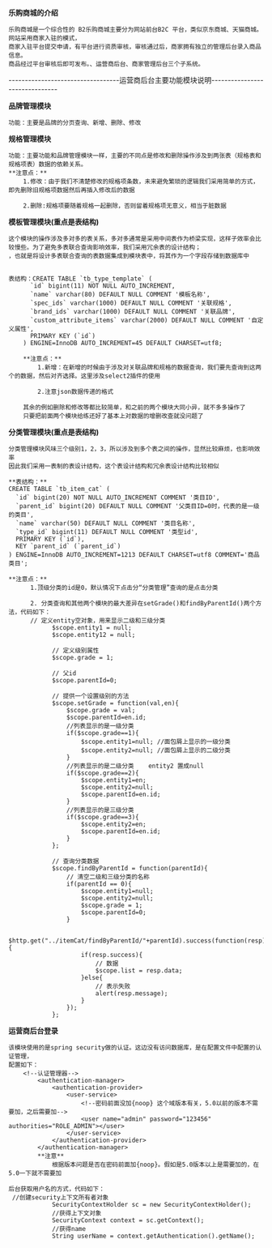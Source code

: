 **乐购商城的介绍**

    乐购商城是一个综合性的 B2乐购商城主要分为网站前台B2C 平台，类似京东商城、天猫商城。网站采用商家入驻的模式，
    商家入驻平台提交申请，有平台进行资质审核，审核通过后，商家拥有独立的管理后台录入商品信息。
    商品经过平台审核后即可发布。、运营商后台、商家管理后台三个子系统。
----------------------------------运营商后台主要功能模块说明-------------------------------

**品牌管理模块**

    功能：主要是品牌的分页查询、新增、删除、修改

**规格管理模块**

    功能：主要功能和品牌管理模块一样，主要的不同点是修改和删除操作涉及到两张表（规格表和规格项表）数据的依赖关系。
    **注意点：**
        1.修改：由于我们不清楚修改的规格项条数，未来避免繁琐的逻辑我们采用简单的方式，即先删除旧规格项数据然后再插入修改后的数据
        
        2.删除:规格项要随着规格一起删除，否则留着规格项无意义，相当于脏数据

**模板管理模块(重点是表结构)**  

    这个模块的操作涉及多对多的表关系，多对多通常是采用中间表作为桥梁实现，这样子效率会比较慢些。为了避免多表联合查询影响效率，我们采用冗余表的设计结构；
    ，也就是将设计多表联合查询的表数据集成到模块表中，将其作为一个字段存储到数据库中
    
    
    表结构：CREATE TABLE `tb_type_template` (
          `id` bigint(11) NOT NULL AUTO_INCREMENT,
          `name` varchar(80) DEFAULT NULL COMMENT '模板名称',
          `spec_ids` varchar(1000) DEFAULT NULL COMMENT '关联规格',
          `brand_ids` varchar(1000) DEFAULT NULL COMMENT '关联品牌',
          `custom_attribute_items` varchar(2000) DEFAULT NULL COMMENT '自定义属性',
          PRIMARY KEY (`id`)
        ) ENGINE=InnoDB AUTO_INCREMENT=45 DEFAULT CHARSET=utf8;
        
        **注意点：**
            1.新增：在新增的时候由于涉及对关联品牌和规格的数据查询，我们要先查询到这两个的数据，然后对齐选择。这里涉及select2插件的使用
            
            2.注意json数据传递的格式
            
        其余的例如删除和修改等都比较简单，和之前的两个模块大同小异，就不多多操作了
        只要把前面两个模块给练还好了基本上对数据的增删改查就没问题了
        
**分类管理模块(重点是表结构)**

    分类管理模块风味三个级别1，2，3，所以涉及到多个表之间的操作，显然比较麻烦，也影响效率
    因此我们采用一表制的表设计结构，这个表设计结构和冗余表设计结构比较相似
    
    **表结构：**
    CREATE TABLE `tb_item_cat` (
      `id` bigint(20) NOT NULL AUTO_INCREMENT COMMENT '类目ID',
      `parent_id` bigint(20) DEFAULT NULL COMMENT '父类目ID=0时，代表的是一级的类目',
      `name` varchar(50) DEFAULT NULL COMMENT '类目名称',
      `type_id` bigint(11) DEFAULT NULL COMMENT '类型id',
      PRIMARY KEY (`id`),
      KEY `parent_id` (`parent_id`)
    ) ENGINE=InnoDB AUTO_INCREMENT=1213 DEFAULT CHARSET=utf8 COMMENT='商品类目';
    
    **注意点：**
          1.顶级分类的id是0，默认情况下点击分“分类管理”查询的是点击分类
          
          2. 分类查询和其他两个模块的最大差异在setGrade()和findByParentId()两个方法，代码如下：
          // 定义entity空对象，用来显示二级和三级分类
                $scope.entity1 = null;
                $scope.entity12 = null;
            
                // 定义级别属性
                $scope.grade = 1;
            
                // 父id
                $scope.parentId=0;
            
                // 提供一个设置级别的方法
                $scope.setGrade = function(val,en){
                    $scope.grade = val;
                    $scope.parentId=en.id;
                    //列表显示的是一级分类
                    if($scope.grade==1){
                        $scope.entity1=null; //面包屑上显示的一级分类
                        $scope.entity2=null; //面包屑上显示的二级分类
                    }
                    //列表显示的是二级分类    entity2 置成null
                    if($scope.grade==2){
                        $scope.entity1=en;
                        $scope.entity2=null;
                        $scope.parentId=en.id;
                    }
                    //列表显示的是三级分类
                    if($scope.grade==3){
                        $scope.entity2=en;
                        $scope.parentId=en.id;
                    }
                };
            
                // 查询分类数据
                $scope.findByParentId = function(parentId){
                    // 清空二级和三级分类的名称
                    if(parentId == 0){
                        $scope.entity1=null;
                        $scope.entity2=null;
                        $scope.grade = 1;
                        $scope.parentId=0;
                    }
            
                    $http.get("../itemCat/findByParentId/"+parentId).success(function(resp){
                        if(resp.success){
                            // 数据
                            $scope.list = resp.data;
                        }else{
                            // 表示失败
                            alert(resp.message);
                        }
                    });
                };
 **运营商后台登录**     
 
    该模块使用的是spring security做的认证。这边没有访问数据库，是在配置文件中配置的认证管理，
    配置如下：
        <!--认证管理器-->
            <authentication-manager>
                <authentication-provider>
                    <user-service>
                        <!--密码前面没加{noop} 这个域版本有关，5.0以前的版本不需要加，之后需要加-->
                        <user name="admin" password="123456"  authorities="ROLE_ADMIN"></user>
                    </user-service>
                </authentication-provider>
            </authentication-manager>
            **注意**
                根据版本问题是否在密码前面加{noop}。假如是5.0版本以上是需要加的，在5.0一下就不需要加
            
    后台获取用户名的方式，代码如下：        
     //创建security上下文所有者对象
                SecurityContextHolder sc = new SecurityContextHolder();
                //获得上下文对象
                SecurityContext context = sc.getContext();
                //获得name
                String userName = context.getAuthentication().getName();
            